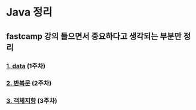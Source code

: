 # Java 정리

## fastcamp 강의 들으면서 중요하다고 생각되는 부분만 정리

### [1. data](/src/basic/Readme.md) (1주차)
### [2. 반복문](/src/basic/forloop.md) (2주차) 
### [3. 객체지향](/scr/object/object01.md) (3주차)